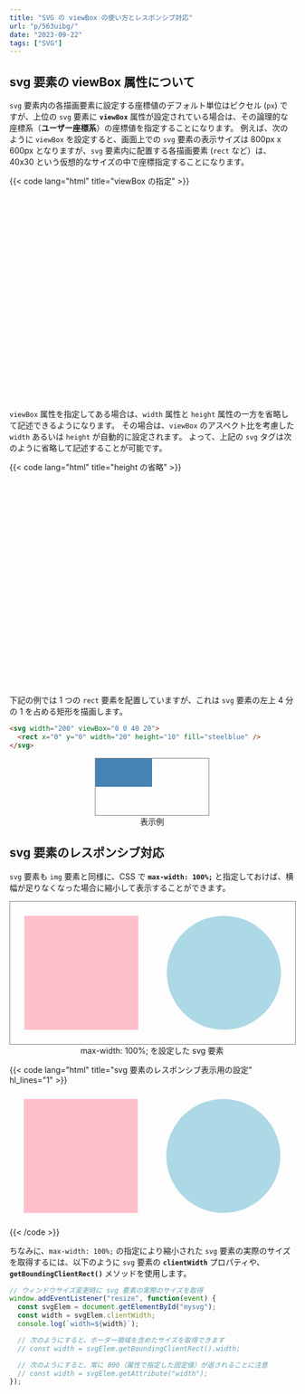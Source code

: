 ```yaml
---
title: "SVG の viewBox の使い方とレスポンシブ対応"
url: "p/563uibg/"
date: "2023-09-22"
tags: ["SVG"]
---
```


svg 要素の viewBox 属性について
----

`svg` 要素内の各描画要素に設定する座標値のデフォルト単位はピクセル (`px`) ですが、上位の `svg` 要素に __`viewBox`__ 属性が設定されている場合は、その論理的な座標系（__ユーザー座標系__）の座標値を指定することになります。
例えば、次のように `viewBox` を設定すると、画面上での `svg` 要素の表示サイズは 800px x 600px となりますが、`svg` 要素内に配置する各描画要素 (`rect` など）は、40x30 という仮想的なサイズの中で座標指定することになります。

{{< code lang="html" title="viewBox の指定" >}}
<svg width="800" height="600" viewBox="0 0 40 30">
{{< /code >}}

`viewBox` 属性を指定してある場合は、`width` 属性と `height` 属性の一方を省略して記述できるようになります。
その場合は、`viewBox` のアスペクト比を考慮した `width` あるいは `height` が自動的に設定されます。
よって、上記の `svg` タグは次のように省略して記述することが可能です。

{{< code lang="html" title="height の省略" >}}
<svg width="800" viewBox="0 0 40 30">
{{< /code >}}

下記の例では 1 つの `rect` 要素を配置していますが、これは `svg` 要素の左上 4 分の 1 を占める矩形を描画します。

```html
<svg width="200" viewBox="0 0 40 20">
  <rect x="0" y="0" width="20" height="10" fill="steelblue" />
</svg>
```

<center>
  <svg width="200" viewBox="0 0 40 20" style="border: thin solid gray">
    <rect x="0" y="0" width="20" height="10" fill="steelblue" />
  </svg>
  <div>表示例</div>
</center>


svg 要素のレスポンシブ対応
----

`svg` 要素も `img` 要素と同様に、CSS で __`max-width: 100%;`__ と指定しておけば、横幅が足りなくなった場合に縮小して表示することができます。

<center>
  <svg width="800" viewBox="0 0 20 10" style="max-width: 100%; border: thin solid gray;">
    <rect x="1" y="1" width="8" height="8" fill="pink" />
    <circle cx="15" cy="5" r="4" fill="lightblue" />
  </svg>
  <div>max-width: 100%; を設定した svg 要素</div>
</center>

{{< code lang="html" title="svg 要素のレスポンシブ表示用の設定" hl_lines="1" >}}
<svg id="mysvg" width="800" viewBox="0 0 20 10" style="max-width: 100%;">
  <rect x="1" y="1" width="8" height="8" fill="pink" />
  <circle cx="15" cy="5" r="4" fill="lightblue" />
</svg>
{{< /code >}}

ちなみに、`max-width: 100%;` の指定により縮小された `svg` 要素の実際のサイズを取得するには、以下のように `svg` 要素の __`clientWidth`__ プロパティや、__`getBoundingClientRect()`__ メソッドを使用します。

```js
// ウィンドウサイズ変更時に svg 要素の実際のサイズを取得
window.addEventListener("resize", function(event) {
  const svgElem = document.getElementById("mysvg");
  const width = svgElem.clientWidth;
  console.log(`width=${width}`);

  // 次のようにすると、ボーダー領域を含めたサイズを取得できます
  // const width = svgElem.getBoundingClientRect().width;

  // 次のようにすると、常に 800（属性で指定した固定値）が返されることに注意
  // const width = svgElem.getAttribute("width");
});
```

